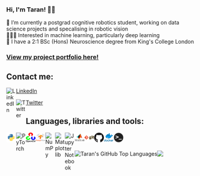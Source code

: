 ### Hi, I'm Taran! 👋🏽

🌱 I’m currently a postgrad cognitive robotics student, working on data science projects and specalising in robotic vision \
👩🏽‍💻 Interested in machine learning, particularly deep learning \
🧠 I have a 2:1 BSc (Hons) Neuroscience degree from King's College London 
### [View my project portfolio here!](https://taranks7.github.io/Portfolio/) ###

## Contact me: ##


<img align="left" alt="LinkedIn" width="26px" src="https://nepa.com/wp-content/uploads/2017/09/linkedin-logo.png" /> [LinkedIn](https://www.linkedin.com/in/taranjit-sehmbi/)

<img align="left" alt="Twitter" width="26px" src="https://logos-world.net/wp-content/uploads/2020/04/Twitter-Logo.png" /> [Twitter](https://twitter.com/Taranks7) 

## Languages, libraries and tools: ##

<img align="left" alt="python" width="26px" src="https://raw.githubusercontent.com/github/explore/80688e429a7d4ef2fca1e82350fe8e3517d3494d/topics/python/python.png" />
<img align="left" alt="PyTorch" width="26px" src="https://pytorch.org/assets/images/pytorch-logo.png" />
<img align="left" alt="OpenCV" width="26px" src="https://raw.githubusercontent.com/github/explore/80688e429a7d4ef2fca1e82350fe8e3517d3494d/topics/opencv/opencv.png" />
<img align="left" alt="Tensorflow" width="26px" src="https://raw.githubusercontent.com/github/explore/80688e429a7d4ef2fca1e82350fe8e3517d3494d/topics/tensorflow/tensorflow.png" />
<img align="left" alt="NumPy" width="26px" src="https://user-images.githubusercontent.com/98330/63813335-20cd4b80-c8e2-11e9-9c04-e4dbf7285aa1.png" />
<img align="left" alt="Matplotlib" width="26px" src="https://upload.wikimedia.org/wikipedia/commons/thumb/8/84/Matplotlib_icon.svg/1024px-Matplotlib_icon.svg.png" />
<img align="left" alt="JupyterNotebook" width="26px" src="https://upload.wikimedia.org/wikipedia/commons/thumb/3/38/Jupyter_logo.svg/1200px-Jupyter_logo.svg.png" />
<img align="left" alt="MATLAB" width="26px" src="https://raw.githubusercontent.com/github/explore/80688e429a7d4ef2fca1e82350fe8e3517d3494d/topics/matlab/matlab.png" />
<img align="left" alt="Git" width="26px" src="https://raw.githubusercontent.com/github/explore/80688e429a7d4ef2fca1e82350fe8e3517d3494d/topics/git/git.png" />
<img align="left" alt="GitHub" width="26px" src="https://raw.githubusercontent.com/github/explore/78df643247d429f6cc873026c0622819ad797942/topics/github/github.png" />
<img align="left" alt="Docker" width="26px" src="https://raw.githubusercontent.com/github/explore/80688e429a7d4ef2fca1e82350fe8e3517d3494d/topics/docker/docker.png" />
<img align="left" alt="Terminal" width="26px" src="https://raw.githubusercontent.com/github/explore/80688e429a7d4ef2fca1e82350fe8e3517d3494d/topics/terminal/terminal.png" />


<br />
<br />

<img src="https://github-readme-stats.vercel.app/api?username=taranks7&&show_icons=true&title_color=ffffff&icon_color=bb2acf&text_color=daf7dc&bg_color=DB7093"><img align="left" alt="Taran's GitHub Top Languages" src="https://github-readme-stats.vercel.app/api/top-langs/?username=taranks7&&show_icons=true&title_color=ffffff&icon_color=bb2acf&text_color=daf7dc&bg_color=806080" />
